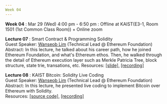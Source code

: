 ```yaml
---
Week 04
---
```


<b>Week 04</b>
: Mar 29 (Wed) 4:00 pm - 6:50 pm
  : Offline at KAIST(E3-1, Room 1501 (1st Common Class Room)) + Online zoom

<b>Lecture 07</b>
: Smart Contract & Programming Solidity<br>
  Guest Speaker: <a href="/kaist2023/speaker/#Wanseob Lim">Wanseob Lim</a> (Technical Lead @ Ethereum Foundation)<br>
  Abstract: In this lecture, he talked about his career path, how he joined Ethereum Foundation, and what's Ethereum ethos. Then, he walked through the detail of Ethereum execution layer such as Merkle Patricia Tree, block structure, state trie, transations, etc. 
  Resources: <a href="/kaist2023/assets/files/Web3@KAIST-Lecture07.pdf" target="_blank">[slide]</a>, <a href="https://youtu.be/8edB5px2lJI" target="_blank">[recording]</a><br>

<b>Lecture 08</b>
: KAIST Bitcoin: Solidity Live Coding<br>
  Guest Speaker: <a href="/kaist2023/speaker/#Wanseob Lim">Wanseob Lim</a> (Technical Lead @ Ethereum Foundation)<br>
  Abstract: In this lecture, he presented live coding to implement Bitcoin over Ethereum with Solidity.  
  Resources: <a href="https://github.com/wanseob/web3-kaist-bitcoin" target="_blank">[source code]</a>, <a href="https://youtu.be/CaXGKFKJ7vQ" target="_blank">[recording]</a><br>
